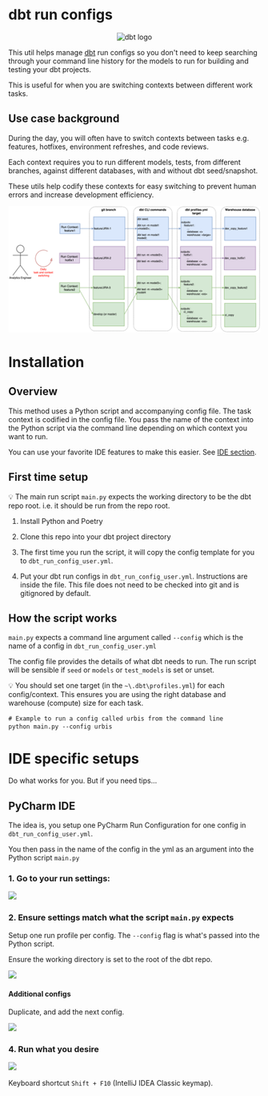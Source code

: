 # dbt run configs

<p align="center">
  <img src="https://raw.githubusercontent.com/dbt-labs/dbt-core/fa1ea14ddfb1d5ae319d5141844910dd53ab2834/etc/dbt-core.svg" alt="dbt logo" width="250"/>
</p>

This util helps manage [dbt](https://www.getdbt.com/) run configs so you don't need to keep searching through your command line history for the models to run for building and testing your dbt projects.

This is useful for when you are switching contexts between different work tasks.

## Use case background

During the day, you will often have to switch contexts between tasks e.g. features, hotfixes, environment refreshes, and code reviews.

Each context requires you to run different models, tests, from different branches, against different databases, with and without dbt seed/snapshot.

These utils help codify these contexts for easy switching to prevent human errors and increase development efficiency.

![](docs/assets/dbt_local_dev_overview.drawio.png)

# Installation

## Overview

This method uses a Python script and accompanying config file. The task context is codified in the config file. You pass the name of the context into the Python script via the command line depending on which context you want to run.  

You can use your favorite IDE features to make this easier. See [IDE section](#ide-specific-setups).

## First time setup

💡 The main run script `main.py` expects the working directory to be the dbt repo root. i.e. it should be run from the repo root.

1. Install Python and Poetry


1. Clone this repo into your dbt project directory

1. The first time you run the script, it will copy the config template for you to `dbt_run_config_user.yml`.

1. Put your dbt run configs in `dbt_run_config_user.yml`. Instructions are inside the file. This file does not need to be checked into git and is gitignored by default.

## How the script works

`main.py` expects a command line argument called `--config` which is the name of a config in `dbt_run_config_user.yml`

The config file provides the details of what dbt needs to run. The run script will be sensible if `seed` or `models` or `test_models` is set or unset.

💡 You should set one target (in the `~\.dbt\profiles.yml`) for each config/context. This ensures you are using the right database and warehouse (compute) size for each task.

```shell
# Example to run a config called urbis from the command line
python main.py --config urbis
```

# IDE specific setups

Do what works for you. But if you need tips...

## PyCharm IDE

The idea is, you setup one PyCharm Run Configuration for one config in `dbt_run_config_user.yml`.

You then pass in the name of the config in the yml as an argument into the Python script `main.py`

### 1. Go to your run settings:

![](docs/assets/pycharm_run_configs_access.gif)


### 2. Ensure settings match what the script `main.py` expects

Setup one run profile per config. The `--config` flag is what's passed into the Python script.

Ensure the working directory is set to the root of the dbt repo.

![](docs/assets/pycharm_run_configs_settings.png)

#### Additional configs

Duplicate, and add the next config.

![](docs/assets/pycharm_run_configs_settings_dupe.png)

### 4. Run what you desire

![](docs/assets/pycharm_run_configs.png)

Keyboard shortcut `Shift + F10` (IntelliJ IDEA Classic keymap).
